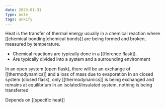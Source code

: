 ```yaml
---
date: 2023-01-31
type: note
tags: ankify
---
```


Heat is the transfer of thermal energy usually in a chemical reaction where [[chemical bonding|chemical bonds]] are being formed and broken, measured by temperature.
- Chemical reactions are typically done in a [[florence flask]].
- Are typically divided into a system and a surrounding environment

In an open system (open flask), there will be an exchange of [[thermodynamics]] and a loss of mass due to evaporation
In an closed system (closed flask), only [[thermodynamics]] is being exchanged and remains at equilibrium
In an isolated/insulated system, nothing is being transferred

Depends on [[specific heat]]
